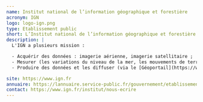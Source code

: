 ```yaml
---
name: Institut national de l’information géographique et forestière
acronym: IGN
logo: logo-ign.png
type: Etablissement public
short: L’Institut national de l’information géographique et forestière (IGN) est l'opérateur de référence pour l'information géographique et forestière en France.
description: |
  L'IGN a plusieurs mission :

  - Acquérir des données : imagerie aérienne, imagerie satellitaire ;
  - Mesurer (les variations du niveau de la mer, les mouvements de terrain, ...) ;
  - Produire des données et les diffuser (via le [Géoportail](https://www.geoportail.gouv.fr/) par exemple, ou via des API).

site: https://www.ign.fr
annuaire: https://lannuaire.service-public.fr/gouvernement/etablissement-public_172004 
contact: https://www.ign.fr/institut/nous-ecrire
---
```

